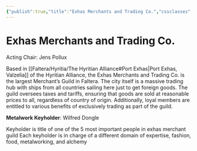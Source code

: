 ```yaml
---
{"publish":true,"title":"Exhas Merchants and Trading Co.","cssclasses":""}
---
```



# Exhas Merchants and Trading Co.

Acting Chair: Jens Pollux

Based in [[Faltera/Hyritia/The Hyritian Alliance#Port Exhas\|Port Exhas, Valzelia]] of the Hyritian Alliance, the Exhas Merchants and Trading Co. is the largest Merchant’s Guild in Faltera. The city itself is a massive trading hub with ships from all countries sailing here just to get foreign goods. The guild oversees taxes and tariffs, ensuring that goods are sold at reasonable prices to all, regardless of country of origin. Additionally, loyal members are entitled to various benefits of exclusively trading as part of the guild.

**Metalwork Keyholder**: Wilfred Dongle

Keyholder is title of one of the 5 most important people in exhas merchant guild
Each keyholder is in charge of a different domain of expertise, fashion, food, metalworking, and alchemy
